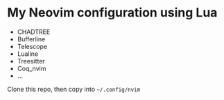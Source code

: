 # My Neovim configuration using Lua

- CHADTREE
- Bufferline
- Telescope
- Lualine
- Treesitter
- Coq_nvim
- ...

Clone this repo, then copy into `~/.config/nvim`
